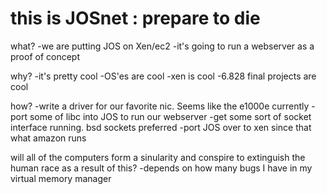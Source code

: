 this is JOSnet : prepare to die
===============================
  what?
    -we are putting JOS on Xen/ec2
    -it's going to run a webserver as a proof of concept

  why?
    -it's pretty cool
    -OS'es are cool
    -xen is cool
    -6.828 final projects are cool

  how?
    -write a driver for our favorite nic. Seems like the e1000e
    currently
    -port some of libc into JOS to run our webserver
    -get some sort of socket interface running. bsd sockets preferred
    -port JOS over to xen since that what amazon runs


  will all of the computers form a sinularity and conspire to extinguish the human race as a result of this?
    -depends on how many bugs I have in my virtual memory manager
